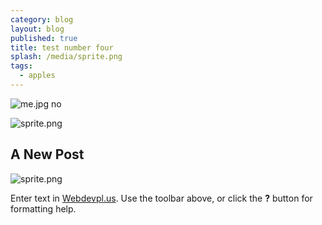 ```yaml
---
category: blog
layout: blog
published: true
title: test number four
splash: /media/sprite.png
tags:
  - apples
---
```

![me.jpg]({{site.baseurl}}/media/me.jpg)
no


![sprite.png]({{site.baseurl}}/media/sprite.png)
## A New Post
![sprite.png]({{site.baseurl}}/media/sprite.png)

Enter text in [Webdevpl.us](https://webdevpl.us/). Use the toolbar above, or click the **?** button for formatting help.
